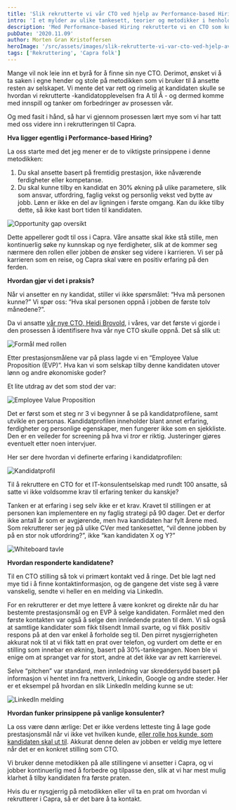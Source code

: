 ```yaml
---
title: 'Slik rekrutterte vi vår CTO ved hjelp av Performance-based Hiring'
intro: 'I et mylder av ulike tankesett, teorier og metodikker i henhold til rekruttering, så har vi i Capra valgt Lou Adler og hans Performance-based hiring. Hvordan funker denne metodikken, sånn egentlig?'
description: 'Med Performance-based Hiring rekrutterte vi en CTO som kunne løse oppgavene best og la bort det endeløse fokuset på CV.  >>'
pubDate: '2020.11.09'
author: Morten Gran Kristoffersen
heroImage: '/src/assets/images/slik-rekrutterte-vi-var-cto-ved-hjelp-av-performance-based-hiring/hero.webp'
tags: ['Rekruttering', 'Capra folk']
---
```


Mange vil nok leie inn et byrå for å finne sin nye CTO. Derimot, ønsket vi å ta saken i egne hender og stole på metodikken som vi bruker til å ansette resten av selskapet. Vi mente det var rett og rimelig at kandidaten skulle se hvordan vi rekrutterte -kandidatopplevelsen fra A til Å - og dermed komme med innspill og tanker om forbedringer av prosessen vår.

Og med fasit i hånd, så har vi gjennom prosessen lært mye som vi har tatt med oss videre inn i rekrutteringen til Capra.

**Hva ligger egentlig i Performance-based Hiring?**

La oss starte med det jeg mener er de to viktigste prinsippene i denne metodikken:

1. Du skal ansette basert på fremtidig prestasjon, ikke nåværende ferdigheter eller kompetanse.
2. Du skal kunne tilby en kandidat en 30% økning på ulike parametere, slik som ansvar, utfordring, faglig vekst og personlig vekst ved bytte av jobb. Lønn er ikke en del av ligningen i første omgang. Kan du ikke tilby dette, så ikke kast bort tiden til kandidaten.

![Opportunity gap oversikt](/src/assets/images/slik-rekrutterte-vi-var-cto-ved-hjelp-av-performance-based-hiring/oppotunity-gap.webp)

Dette appellerer godt til oss i Capra. Våre ansatte skal ikke stå stille, men kontinuerlig søke ny kunnskap og nye ferdigheter, slik at de kommer seg nærmere den rollen eller jobben de ønsker seg videre i karrieren. Vi ser på karrieren som en reise, og Capra skal være en positiv erfaring på den ferden.

**Hvordan gjør vi det i praksis?**

Når vi ansetter en ny kandidat, stiller vi ikke spørsmålet: “Hva må personen kunne?” Vi spør oss: “Hva skal personen oppnå i jobben de første tolv månedene?”.

Da vi ansatte [vår nye CTO, Heidi Brovold](/mot-var-nye-cto), i våres, var det første vi gjorde i den prosessen å identifisere hva vår nye CTO skulle oppnå. Det så slik ut:

![Formål med rollen](/src/assets/images/slik-rekrutterte-vi-var-cto-ved-hjelp-av-performance-based-hiring/oppna.webp)

Etter prestasjonsmålene var på plass lagde vi en “Employee Value Proposition (EVP)”. Hva kan vi som selskap tilby denne kandidaten utover lønn og andre økonomiske goder?

Et lite utdrag av det som stod der var:

![Employee Value Proposition](/src/assets/images/slik-rekrutterte-vi-var-cto-ved-hjelp-av-performance-based-hiring/evp.webp)

Det er først som et steg nr 3 vi begynner å se på kandidatprofilene, samt utvikle en personas. Kandidatprofilen inneholder blant annet erfaring, ferdigheter og personlige egenskaper, men fungerer ikke som en sjekkliste. Den er en veileder for screening på hva vi *tror* er riktig. Justeringer gjøres eventuelt etter noen intervjuer.

Her ser dere hvordan vi definerte erfaring i kandidatprofilen:

![Kandidatprofil](/src/assets/images/slik-rekrutterte-vi-var-cto-ved-hjelp-av-performance-based-hiring/kandidatprofil.webp)

Til å rekruttere en CTO for et IT-konsulentselskap med rundt 100 ansatte, så satte vi ikke voldsomme krav til erfaring tenker du kanskje?

Tanken er at erfaring i seg selv ikke er et krav. Kravet til stillingen er at personen kan implementere en ny faglig strategi på 90 dager. Det er derfor ikke antall år som er avgjørende, men hva kandidaten har fylt årene med. Som rekrutterer ser jeg på ulike CVer med tankesettet, “vil denne jobben by på en stor nok utfordring?”, ikke “kan kandidaten X og Y?”

![Whiteboard tavle](/src/assets/images/slik-rekrutterte-vi-var-cto-ved-hjelp-av-performance-based-hiring/whiteboard.webp)

**Hvordan responderte kandidatene?**

Til en CTO stilling så tok vi primært kontakt ved å ringe. Det ble lagt ned mye tid i å finne kontaktinformasjon, og de gangene det viste seg å være vanskelig, sendte vi heller en en melding via LinkedIn.

For en rekrutterer er det mye lettere å være konkret og direkte når du har bestemte prestasjonsmål og en EVP å selge kandidaten. Formålet med den første kontakten var også å selge den innledende praten til dem. Vi så også at samtlige kandidater som fikk tilsendt Inmail svarte, og vi fikk positiv respons på at den var enkel å forholde seg til. Den pirret nysgjerrigheten akkurat nok til at vi fikk tatt en prat over telefon, og vurdert om dette er en stilling som innebar en økning, basert på 30%-tankegangen. Noen ble vi enige om at spranget var for stort, andre at det ikke var av rett karrierevei.

Selve “pitchen” var standard, men innledning var skreddersydd basert på informasjon vi hentet inn fra nettverk, Linkedin, Google og andre steder. Her er et eksempel på hvordan en slik LinkedIn melding kunne se ut:

![LinkedIn melding](/src/assets/images/slik-rekrutterte-vi-var-cto-ved-hjelp-av-performance-based-hiring/melding.webp)

**Hvordan funker prinsippene på vanlige konsulenter?**

La oss være dønn ærlige: Det er ikke verdens letteste ting å lage gode prestasjonsmål når vi ikke vet hvilken kunde, [eller rolle hos kunde, som kandidaten skal ut til](/hvordan-rekrutterer-man-til-autonome-team). Akkurat denne delen av jobben er veldig mye lettere når det er en konkret stilling som CTO.

Vi bruker denne metodikken på alle stillingene vi ansetter i Capra, og vi jobber kontinuerlig med å forbedre og tilpasse den, slik at vi har mest mulig klarhet å tilby kandidaten fra første praten.

Hvis du er nysgjerrig på metodikken eller vil ta en prat om hvordan vi rekrutterer i Capra, så er det bare å ta kontakt.